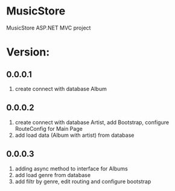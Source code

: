 # MusicStore
MusicStore ASP.NET MVC project

# Version:
##  0.0.0.1   
1. create connect with database Album
##  0.0.0.2 
1. create connect with database Artist, add Bootstrap, configure RouteConfig for Main Page
2. add load data (Album with artist) from database 
##  0.0.0.3 
1. adding async method to interface for Albums
2. add load genre from database 
3. add filtr by genre, edit routing and configure bootstrap 
